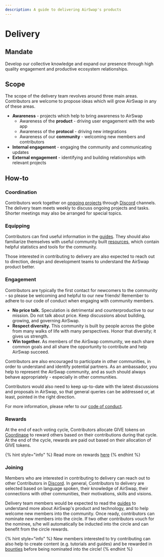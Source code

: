 ```yaml
---
description: A guide to delivering AirSwap's products
---
```


# Delivery

## Mandate

Develop our collective knowledge and expand our presence through high quality engagement and productive ecosystem relationships.

## Scope

The scope of the delivery team revolves around three main areas. Contributors are welcome to propose ideas which will grow AirSwap in any of these areas.

* **Awareness** - projects which help to bring awareness to AirSwap
  * Awareness of the **product** - driving user engagement with the web app
  * Awareness of the **protocol** - driving new integrations
  * Awareness of our **community** - welcoming new members and contributors
* **Internal engagement** - engaging the community and communicating updates
* **External engagement** - identifying and building relationships with relevant projects

## How-to

### Coordination

Contributors work together on [ongoing projects](https://github.com/airswap/airswap-growth/projects/1) through [Discord](https://chat.airswap.io) channels. The delivery team meets weekly to discuss ongoing projects and tasks. Shorter meetings may also be arranged for special topics.

### Equipping

Contributors can find useful information in the [guides](https://about.airswap.io). They should also familiarize themselves with useful community built [resources](../resources.md), which contain helpful statistics and tools for the community.

Those interested in contributing to delivery are also expected to reach out to direction, design and development teams to understand the AirSwap product better.&#x20;

### Engagement

Contributors are typically the first contact for newcomers to the community - so please be welcoming and helpful to our new friends! Remember to adhere to our code of conduct when engaging with community members.

* **No price talk.** Speculation is detrimental and counterproductive to our mission. Do not talk about price. Keep discussions about building, growing, and governing AirSwap.
* **Respect diversity.** This community is built by people across the globe from many walks of life with many perspectives. Honor that diversity; it gives us strength.
* **Win together.** As members of the AirSwap community, we each share common goals and all share the opportunity to contribute and help AirSwap succeed.

Contributors are also encouraged to participate in other communities, in order to understand and identify potential partners. As an ambassador, you help to represent the AirSwap community, and as such should always behave appropriately - especially in other communities.

Contributors would also need to keep up-to-date with the latest discussions and proposals in AirSwap, so that general queries can be addressed or, at least, pointed in the right direction.

For more information, please refer to our [code of conduct](../community/code-of-conduct.md).

### Rewards

At the end of each voting cycle, Contributors allocate GIVE tokens on [Coordinape](https://coordinape.com) to reward others based on their contributions during that cycle. At the end of the cycle, rewards are paid out based on their allocation of GIVE tokens.

{% hint style="info" %}
Read more on rewards [here](../community/rewards.md)
{% endhint %}

### Joining

Members who are interested in contributing to delivery can reach out to other Contributors in [Discord](https://chat.airswap.io). In general, Contributors to delivery are selected based on language spoken, their knowledge of AirSwap, their connections with other communities, their motivations, skills and visions.

Delivery team members would be expected to read the [guides](https://about.airswap.io) to understand more about AirSwap's product and technology, and to help welcome new members into the community. Once ready, contributors can nominate new members into the circle. If two other contributors vouch for the nominee, s/he will automatically be inducted into the circle and can benefit from the circle rewards.

{% hint style="info" %}
New members interested to try contributing can also help to create content (e.g. tutorials and guides) and be rewarded in [bounties](https://github.com/airswap/airswap-about/tree/d27062da8c952b6204d213079d222c1ffd6c96e9/bounties.md) before being nominated into the circle!
{% endhint %}
